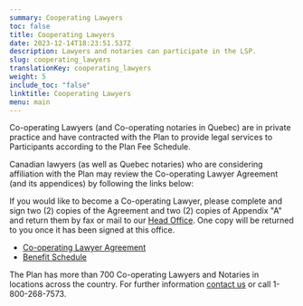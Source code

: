 ```yaml
---
summary: Cooperating Lawyers
toc: false
title: Cooperating Lawyers
date: 2023-12-14T18:23:51.537Z
description: Lawyers and notaries can participate in the LSP.
slug: cooperating_lawyers
translationKey: cooperating_lawyers
weight: 5
include_toc: "false"
linktitle: Cooperating Lawyers
menu: main
---
```

Co-operating Lawyers (and Co-operating notaries in Quebec) are in private practice and have contracted with the Plan to provide legal services to Participants according to the Plan Fee Schedule.  

Canadian lawyers (as well as Quebec notaries) who are considering affiliation with the Plan may review the Co-operating Lawyer Agreement (and its appendices) by following the links below:  

If you would like to become a Co-operating Lawyer, please complete and sign two (2) copies of the Agreement and two (2) copies of Appendix "A" and return them by fax or mail to our [Head Office](/post/about/#head-office). One copy will be returned to you once it has been signed at this office.  

* [Co-operating Lawyer Agreement](/img/2025-co-operating-lawyer-agreement.pdf)
* [﻿Benefit Schedule﻿](/img/2025_01-benefit-schedule-full.pdf)

The Plan has more than 700 Co-operating Lawyers and Notaries in locations across the country. For further information [contact us](/post/about/#contact-us) or call 1-800-268-7573.
